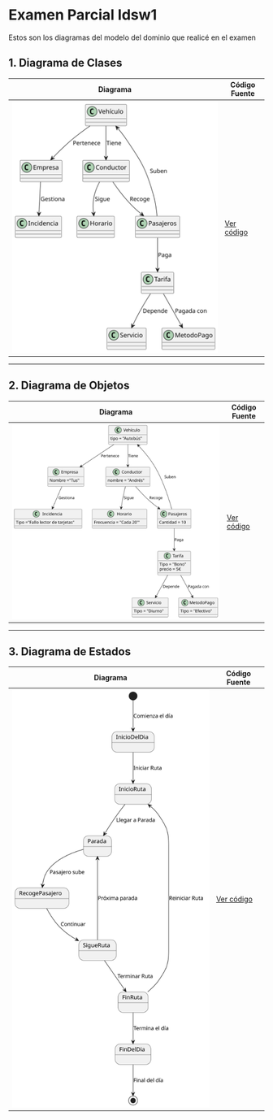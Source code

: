 # Examen Parcial Idsw1
Estos son los diagramas del modelo del dominio que realicé en el examen

## 1. Diagrama de Clases

| **Diagrama** | **Código Fuente** |
|--------------|--------------------|
| ![Diagrama de Clases](/images/DiagramaDeClasesExamen.svg) | [Ver código](/modelosUML/DiagramaDeClases.puml) |


---

## 2. Diagrama de Objetos


| **Diagrama** | **Código Fuente** |
|--------------|--------------------|
| ![Diagrama de Objetos](/images/DiagramaDeObjetosExamen.svg) | [Ver código](/modelosUML/DiagramaDeObjetos.puml) |

---

## 3. Diagrama de Estados

| **Diagrama** | **Código Fuente** |
|--------------|--------------------|
| ![Diagrama de Estados](/images/DiagramaDeEstadosExamen.svg) | [Ver código](/modelosUML/DiagramaDeEstados.puml) |

